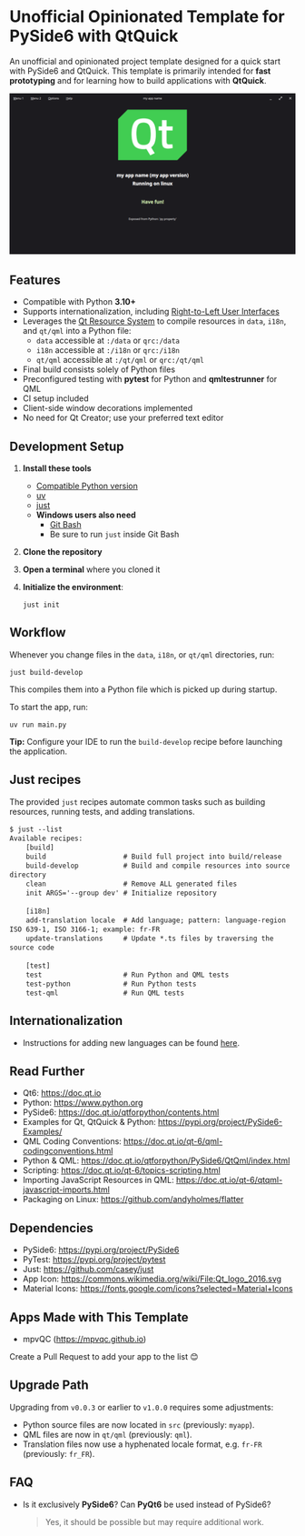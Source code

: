 # Unofficial Opinionated Template for PySide6 with QtQuick

An unofficial and opinionated project template designed for a quick start with PySide6 and QtQuick.
This template is primarily intended for **fast prototyping** and for learning how to build applications with **QtQuick**.

![screenshot](docs/picture.png)

## Features

- Compatible with Python **3.10+**
- Supports internationalization,
  including [Right-to-Left User Interfaces](https://doc.qt.io/qt-6/qtquick-positioning-righttoleft.html)
- Leverages the [Qt Resource System](https://doc.qt.io/qt-6/resources.html) to compile resources in `data`, `i18n`, and
  `qt/qml` into a Python file:
  - `data` accessible at `:/data` or `qrc:/data`
  - `i18n` accessible at `:/i18n` or `qrc:/i18n`
  - `qt/qml` accessible at `:/qt/qml` or `qrc:/qt/qml`
- Final build consists solely of Python files
- Preconfigured testing with **pytest** for Python and **qmltestrunner** for QML
- CI setup included
- Client-side window decorations implemented
- No need for Qt Creator; use your preferred text editor

## Development Setup

1. **Install these tools**

   - [Compatible Python version](https://www.python.org/downloads)
   - [uv](https://github.com/astral-sh/uv)
   - [just](https://github.com/casey/just)
   - **Windows users also need**
     - [Git Bash](https://git-scm.com/downloads)
     - Be sure to run `just` inside Git Bash

2. **Clone the repository**

3. **Open a terminal** where you cloned it

4. **Initialize the environment**:

   ```shell
   just init
   ```

## Workflow

Whenever you change files in the `data`, `i18n`, or `qt/qml` directories, run:

```shell
just build-develop
```

This compiles them into a Python file which is picked up during startup.

To start the app, run:

```shell
uv run main.py
```

**Tip:** Configure your IDE to run the `build-develop` recipe before launching the application.

## Just recipes

The provided `just` recipes automate common tasks such as building resources, running tests, and adding translations.

```just
$ just --list
Available recipes:
    [build]
    build                   # Build full project into build/release
    build-develop           # Build and compile resources into source directory
    clean                   # Remove ALL generated files
    init ARGS='--group dev' # Initialize repository

    [i18n]
    add-translation locale  # Add language; pattern: language-region ISO 639-1, ISO 3166-1; example: fr-FR
    update-translations     # Update *.ts files by traversing the source code

    [test]
    test                    # Run Python and QML tests
    test-python             # Run Python tests
    test-qml                # Run QML tests
```

## Internationalization

- Instructions for adding new languages can be found [here](docs/internationalization.md).

## Read Further

- Qt6: https://doc.qt.io
- Python: https://www.python.org
- PySide6: https://doc.qt.io/qtforpython/contents.html
- Examples for Qt, QtQuick & Python: https://pypi.org/project/PySide6-Examples/
- QML Coding Conventions: https://doc.qt.io/qt-6/qml-codingconventions.html
- Python & QML: https://doc.qt.io/qtforpython/PySide6/QtQml/index.html
- Scripting: https://doc.qt.io/qt-6/topics-scripting.html
- Importing JavaScript Resources in QML: https://doc.qt.io/qt-6/qtqml-javascript-imports.html
- Packaging on Linux: https://github.com/andyholmes/flatter

## Dependencies

- PySide6: https://pypi.org/project/PySide6
- PyTest: https://pypi.org/project/pytest
- Just: https://github.com/casey/just
- App Icon: https://commons.wikimedia.org/wiki/File:Qt_logo_2016.svg
- Material Icons: https://fonts.google.com/icons?selected=Material+Icons

## Apps Made with This Template

- mpvQC (https://mpvqc.github.io)

Create a Pull Request to add your app to the list 😊

## Upgrade Path

Upgrading from `v0.0.3` or earlier to `v1.0.0` requires some adjustments:

- Python source files are now located in `src` (previously: `myapp`).
- QML files are now in `qt/qml` (previously: `qml`).
- Translation files now use a hyphenated locale format, e.g. `fr-FR` (previously: `fr_FR`).

## FAQ

- Is it exclusively **PySide6**? Can **PyQt6** be used instead of PySide6?
  > Yes, it should be possible but may require additional work.
